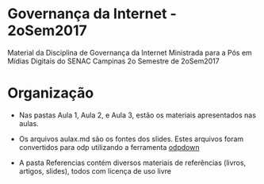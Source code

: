 # Governança da Internet - 2oSem2017

Material da Disciplina de Governança da Internet
Ministrada para a Pós em Mídias Digitais do SENAC Campinas
2o Semestre de 2oSem2017

# Organização

* Nas pastas Aula 1, Aula 2, e Aula 3, estão os materiais apresentados nas aulas.

* Os arquivos aulax.md são os fontes dos slides. Estes arquivos foram convertidos para odp utilizando a ferramenta [odpdown](https://github.com/thorstenb/odpdown)

* A pasta Referencias contém diversos materiais de referências (livros, artigos, slides), todos com licença de uso livre
